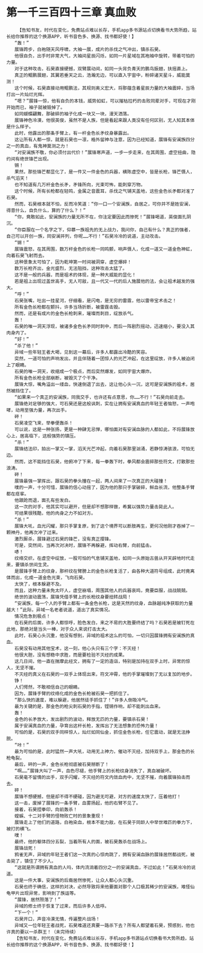 # 第一千三百四十三章 真血败
        【告知书友，时代在变化，免费站点难以长存，手机app多书源站点切换看书大势所趋，站长给你推荐的这个换源APP，听书音色多、换源、找书都好使！】
       “轰！”
       展锋跨步，白袍随天风呼啸，大袖一展，成片的杀伐之气冲出，镇杀石昊。
       他很自负，出手时非常大气，大袖间星辰闪烁，如同一片星域在其袍袖中旋转，带着可怕的力量。
       对于这种攻击，石昊直接硬撼，双臂展动间，如同一头背负青天的鹏鸟振翅，扶摇直上。
       真正的鲲鹏展翅，其翼若垂天之云，浩瀚无边，可以直入宇宙中，粉碎诸天星斗，威能莫测！
       这个时候，石昊直接动用鲲鹏法，其规则奥义宏大，将那蕴含着星辰力量的大袖震碎，当场打出一片灿烂光辉。
       “嗯？”展锋一惊，他有自负的本钱，威势如虹，可以摧枯拉朽的击败同辈对手，可现在才刚开始而已，袖子就被毁掉了。
       如同蝴蝶翩舞，那破碎的袖子化成一块又一块，漫天洒落。
       展锋神色冷漠，他很英俊，虽然不是人族，但是看起来跟人类没有任何区别，无人知其本体是什么样子。
       此时，他露出的那条手臂上，有一杆金色长矛纹身暴露出。
       这让所有人都一惊，就是石昊也一凛，格外留神与注意，因为已经知道，展锋有安澜族四分之一的真血，有鬼神莫测之力！
       “对安澜族不敬，你必须付出代价！”展锋寒声道，一步一步走来，在其周围，虚空扭曲，隐约间有绝世锋芒出现。
       锵！
       果然，那些锋芒都显化了，是一件又一件金色的兵器，横陈虚空中，皆是长枪，锋芒慑人，杀气滔天！
       也不知道有几万杆金色长矛，矛锋所向，光束可怖，能刺穿万物。
       这个时候，所有长枪都在轻鸣，金属之音震耳，杀伐之气铺天盖地，这些金色长矛都对准了石昊。
       然而，石昊根本就不怕，反而冷笑道：“你一口一个安澜族，自居之，可你并不是姓安澜，得意什么，自负什么，算的了什么？！”
       “你，竟敢如此，安澜族的力量无所不在，你注定要因此而惨死！”展锋喝道，英俊面孔阴沉。
       “你臣服在一个名字之下，仰慕一族祖先的无上战力，我问你，自己有什么？真正的强者，自己可以开创一族，同安澜并列，你呢……不行！”石昊冷冷的说道，主动攻击。
       “锵！”
       展锋震怒，在其周围，数万杆金色的长枪一同鸣颤，响声慑人，化成一道又一道金色神虹，向着石昊飞射而去。
       这种景象太可怕了，因为乾坤第一时间被洞穿，虚空爆碎！
       数万长枪齐出，金光盛烈，无法阻挡，这种攻击太猛了。
       这不是一般的兵器，而是祖术的体现，是一种大威能的显化！
       若是祖上出现过盖世高手，无人可敌，且一代又一代的后人施展他的法，会让祖术越发的强大。
       “呼！”
       石昊张嘴，吐出一挂星河，仔细看，是闪电，是无穷的雷霆，他以雷帝宝术击之！
       所有金色长枪都在颤抖，许多当场折断，被雷霆击毁。
       然而，还是有成片的金色长枪刺来，璀璨而刺目，绽放杀气。
       轰！
       石昊的唯一洞天浮现，被诸多金色长矛同时刺中，而后一阵剧烈摇动，迅速缩小，要没入其肉身内了。
       “好！”
       “杀了他！”
       异域一些年轻王者大喝，见到这一幕后，许多人都露出冷酷的笑容。
       突然，一道可怕的声响发出，并且伴随着一团惊人的光芒冲起，在这里绽放，许多人被迫闭上了眼睛。
       石昊的唯一洞天，收缩成一个极点，而后突然爆发，如同宇宙大爆炸。
       所有金色长枪全部崩断，被毁灭了个干净。
       展锋大惊，嘴角溢出一缕血，快速倒退了出去，这让他心头一沉，这可是安澜族的祖术，居然被挡住了。
       “如果来一个真正的安澜族，同我交手，也许还有点意思，你……不行！”石昊向前走去。
       展锋绝对足够的强大，可石昊还是这般讽刺，实在让拥有安澜真血的年轻王者恼怒，一声咆哮，动用至强力量，再次出手。
       砰！
       石昊凌空飞来，举拳便轰杀！
       可以说，这是一种张扬，更是一种肆无忌惮，哪怕面对有安澜血脉的人都如此，不将展锋放心上，居高临下，这般强势的镇压。
       “杀！”
       展锋结法印，拍出一掌又一掌，滔天光芒冲起，向着石昊那里汹涌，若静惊涛骇浪，可怕无边。
       然而，这不能挡住石昊，他俯冲了下来，每一拳轰下时，拳风都会震碎那些符文，打散那些浪涛。
       砰！
       展锋最强一掌挥出，跟石昊的拳头撞在一起，两人间来了一次真正的大碰撞！
       噗的一声，十分可惜，展锋的信心动摇了，因为他的那只手掌破碎，鲜血长流，他整条手臂都在痉挛。
       他踉跄而退，面孔有些发白。
       这一次的对手，他其实可以避开，但是却不想那样做，希冀以强势力量击毙此人。
       可结果很残酷，他的肉身之力不如对方。
       “杀！”
       展锋大吼，血光闪耀，那只手掌复原，到了这个境界可以断肢再生，更何况他刚才吞掉了一颗神丹，他再次冲了过来。
       激烈厮杀，展锋避过石昊的锋芒，没有真正撄锋。
       可是，突然间，当再次对决时，展锋不再躲避，挥动右臂，向前猛击。
       哧！
       纹络交织，在虚空中绽放，一股可怕的气息铺天盖地，如同一头原始古兽从开天辟地时代走来，要镇杀世间生灵。
       是展锋手臂上的纹身，那杆纹在臂膀上的金色长枪复活了，由各种大道符号组成，此时竟离体而出，化成一道金色光束，飞向石昊。
       太快了，根本躲避不及。
       而且，这种力量未免太吓人，虚空崩塌，周围其他人的兵器哀鸣，竟要臣服，战战兢兢。
       绝世的波动震荡，展锋凭借手臂上的长枪纹身要扭转战局！
       “安澜族，每一个人的手臂上都有一条金色长枪，这是天然的纹身，血脉越纯净获取的力量越大！”此际，异域一名老者说道，道出了真实情况。
       情况危急到极点！
       在石昊的后面，许多人都惊呼，脸色发白，来之不易的大胜要终结了吗？石昊若是被钉死在此地，那绝对是当头一棒，对于众人来说打击太大。
       此时，石昊心头沉重，他没有想到，异域的祖术这么的可怕，一切只因展锋拥有安澜族的真血。
       石昊没有动用其他宝术，这一刻，他心头只有三个字：不灭经！
       他很大胆，没有想稳中求胜，而是要检验不灭经的成果。
       这几日间，他一直在揣摩此经文，拥有了一定的造诣，特别是加持在双手上时，异常的惊人，无坚不摧。
       不灭经的真义在石昊的一双手上体现出来，符文冲霄，他的手掌璀璨到了无以复加的地步。
       铮！
       人们愕然，不敢相信自己的眼睛。
       因为，展锋手臂的纹络化成的金色长枪被石昊一把抓住了。
       “那么快的速度，难以躲避，他居然徒手抓住了！”许多人倒吸冷气。
       最为关键的是，那金色的枪尖刺石昊的手指，铿锵作响，却不能刺出血来。
       轰！
       金色的长矛放大，发出剧烈的波动，释放无匹的力量，要镇杀石昊！
       属于安澜真血的力量，孕育出这杆长枪，发挥出了无法想象的恐怖力量！
       可怕的是，石昊的双手同样惊人，灿烂如同仙金，抓住金色长枪，任它震动，就是无法挣脱。
       “咔！”
       最为可怕的是，此时猛然一声大吼，动用无上神力，催动不灭经，加持双手上，那金色的长枪龟裂。
       最后，砰的一声，金色长枪彻底被石昊掰断了！
       “啊……”展锋大叫了一声，血色尽褪，他手臂上的长枪纹身消失了，真血被破坏。
       石昊毫不留情的出手，双手闪耀，不灭经的符文内敛血肉中，无坚不摧，向着展锋拍击而去。
       砰！
       展锋不想硬撼，但是却不得不硬碰，因为避无可避，对方的速度太快了，压着他打！
       这一击，废掉了展锋的一条手臂，血雾扬起，他的右臂不见了。
       接着，石昊捏拳印，向前轰杀！
       螳蜈、十二对手臂的怪物败亡时的景象重现！
       展锋走上了他们的道路，白袍染血，根本不能力敌，在石昊于同龄人中举世难匹的拳力下，被打的横飞。
       噗！
       最终，他的躯体四分五裂，当着所有人的面，被石昊轰杀在战场上。
       展锋战死！
       鸦雀无声，异域的年轻王者们这一次真的心惊肉跳了，拥有安澜血脉的展锋居然都战死，被击毙了，镇住了不少人。
       “这就是所谓拥有真血的人吗，体内流淌着四分之一的安澜真血，不过如此！”石昊冷冷的说道。
       这是一件大事，安澜族的后裔居然惨死，让众人都心头沉重。
       石昊也终于确信，这样的对决，必然导致将来他要面对那个人口极其稀少的安澜族，难怪仙龟甲片出现异常，影响到了族运等。
       “展锋，居然殒落了！”
       异域的修士终于恢复了过来，而后许多人低呼。
       “下一个！”
       石昊开口，声音冷漠无情，传遍整片战场！
       异域又一位年轻王者战死，石昊难道还真要一路杀下去？所有人都望着石昊，预感到，他也许真的要以一杀群王！（未完待续）
       【告知书友，时代在变化，免费站点难以长存，手机app多书源站点切换看书大势所趋，站长给你推荐的这个换源APP，听书音色多、换源、找书都好使！】